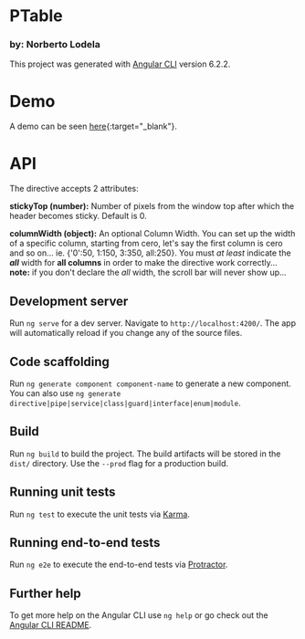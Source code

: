 # PTable
### by: Norberto Lodela

This project was generated with [Angular CLI](https://github.com/angular/angular-cli) version 6.2.2.

# Demo

A demo can be seen [here](https://lodela.github.io/primeNg_Table_stickyHeader/){:target="_blank"}.

# API

The directive accepts 2 attributes:

**stickyTop (number):** Number of pixels from the window top after which the header becomes sticky. Default is 0.

**columnWidth (object):** An optional Column Width. You can set up the width of a specific column, starting from cero, let's say the first column is cero and so on...  ie. {'0':50, 1:150, 3:350, all:250}. You must _at least_ indicate the _**all**_ width for **all columns** in order to make the directive work correctly... **note:** if you don't declare the *all* width, the scroll bar will never show up...

## Development server

Run `ng serve` for a dev server. Navigate to `http://localhost:4200/`. The app will automatically reload if you change any of the source files.

## Code scaffolding

Run `ng generate component component-name` to generate a new component. You can also use `ng generate directive|pipe|service|class|guard|interface|enum|module`.

## Build

Run `ng build` to build the project. The build artifacts will be stored in the `dist/` directory. Use the `--prod` flag for a production build.

## Running unit tests

Run `ng test` to execute the unit tests via [Karma](https://karma-runner.github.io).

## Running end-to-end tests

Run `ng e2e` to execute the end-to-end tests via [Protractor](http://www.protractortest.org/).

## Further help

To get more help on the Angular CLI use `ng help` or go check out the [Angular CLI README](https://github.com/angular/angular-cli/blob/master/README.md).
